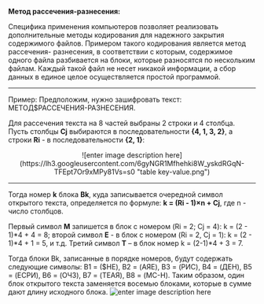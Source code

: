  **Метод рассечения-разнесения:**
 
Специфика применения компьютеров позволяет реализовать дополнительные методы кодирования для надежного закрытия содержимого файлов. Примером такого кодирования является метод рассечения- разнесения, в соответствии с которым, содержимое одного файла разбивается на блоки, которые разносятся по нескольким файлам. Каждый такой файл не несет никакой информации, а сбор данных в единое целое осуществляется простой программой.

---

Пример:
Предположим, нужно зашифровать текст: МЕТОД$РАССЕЧЕНИЯ-РАЗНЕСЕНИЯ. 

Для рассечения текста на 8 частей выбраны 2 строки и 4 столбца. 
Пусть столбцы **Cj** выбираются в последовательности **{4, 1, 3, 2}**, а строки **Ri** - в последовательности **{2, 1}**: 
<center>![enter image description here](https://lh3.googleusercontent.com/6gyNGR1Mfhehki8W_yskdRGqN-TFEpt7Or9xMPy81Vs=s0 "table key-value.png")</center> 

---

Тогда номер **k** блока **Bk**, куда записывается очередной символ открытого текста, определяется по формуле: 
 **k = (Ri - 1)×n + Cj**, где n - число столбцов. 

Первый символ **М** запишется в блок с номером (Ri = 2; Cj = 4): k = (2 - 1)*4 + 4 = 8; 
второй символ **Е** - в блок с номером (Ri = 2, Cj = 1): k = (2 - 1)*4 + 1 = 5, и т.д. 
Третий символ **Т** – в блок номер k = (2-1)*4 + 3 = 7.

Тогда блоки Bk, записанные в порядке номеров, будут содержать следующие символы: 
B1 = ($НЕ), B2 = (АЯЕ), B3 = (РИС), B4 = (ДЕН), B5 = (ЕСРИ), B6 = (ОЧЗ), B7 = (ТЕАЯ), B8 = (МС-Н). 
Таким образом, один блок открытого текста заменяется восемью блоками, которые в сумме дают длину исходного блока.
![enter image description here](https://lh3.googleusercontent.com/ss6KjuZLXbh2REH_LIt28CQT7ysRMroqgJlVY4wNd-o=s0 "Blocks.png")
 

